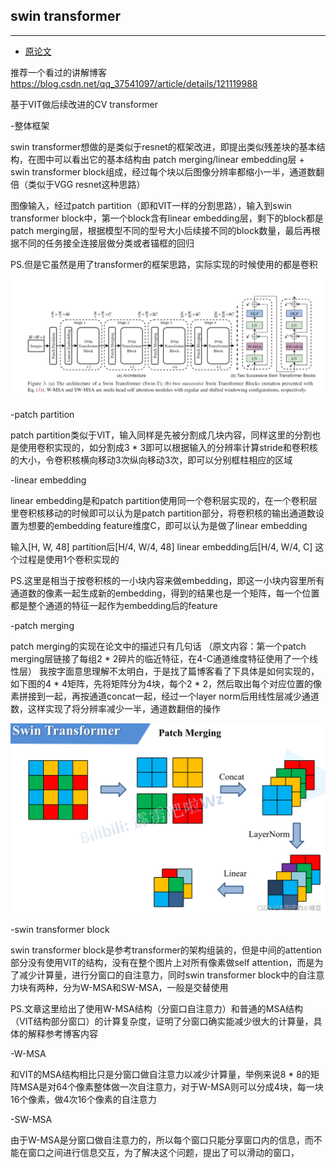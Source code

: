 ## swin transformer
***

- [原论文]([https://github.com/wmhwmh521/reading-paper/blob/main/paper/VIT/5VIT.pdf](https://github.com/wmhwmh521/reading-paper/blob/main/paper/swin%20transformer/6swin%20transformer.pdf))

推荐一个看过的讲解博客
https://blog.csdn.net/qq_37541097/article/details/121119988


基于VIT做后续改进的CV transformer

-整体框架

swin transformer想做的是类似于resnet的框架改进，即提出类似残差块的基本结构，在图中可以看出它的基本结构由 patch merging/linear embedding层 + swin transformer block组成，经过每个块以后图像分辨率都缩小一半，通道数翻倍（类似于VGG resnet这种思路）

图像输入，经过patch partition（即和VIT一样的分割思路），输入到swin transformer block中，第一个block含有linear embedding层，剩下的block都是patch merging层，根据模型不同的型号大小后续接不同的block数量，最后再根据不同的任务接全连接层做分类或者锚框的回归

PS.但是它虽然是用了transformer的框架思路，实际实现的时候使用的都是卷积

![image](https://github.com/wmhwmh521/reading-paper/blob/main/paper/swin%20transformer/1.png)

-patch partition

patch partition类似于VIT，输入同样是先被分割成几块内容，同样这里的分割也是使用卷积实现的，如分割成3 * 3即可以根据输入的分辨率计算stride和卷积核的大小，令卷积核横向移动3次纵向移动3次，即可以分别框柱相应的区域

-linear embedding

linear embedding是和patch partition使用同一个卷积层实现的，在一个卷积层里卷积核移动的时候即可以认为是patch partition部分，将卷积核的输出通道数设置为想要的embedding feature维度C，即可以认为是做了linear embedding

输入[H, W, 48]   partition后[H/4, W/4, 48]   linear embedding后[H/4, W/4, C]  这个过程是使用1个卷积实现的

PS.这里是相当于按卷积核的一小块内容来做embedding，即这一小块内容里所有通道数的像素一起生成新的embedding，得到的结果也是一个矩阵，每一个位置都是整个通道的特征一起作为embedding后的feature

-patch merging

patch merging的实现在论文中的描述只有几句话
（原文内容：第一个patch merging层链接了每组2 * 2碎片的临近特征，在4-C通道维度特征使用了一个线性层）
我按字面意思理解不太明白，于是找了篇博客看了下具体是如何实现的，如下图的4 * 4矩阵，先将矩阵分为4块，每个2 * 2，然后取出每个对应位置的像素拼接到一起，再按通道concat一起，经过一个layer norm后用线性层减少通道数，这样实现了将分辨率减少一半，通道数翻倍的操作

![image](https://github.com/wmhwmh521/reading-paper/blob/main/paper/swin%20transformer/2.png)

-swin transformer block

swin transformer block是参考transformer的架构组装的，但是中间的attention部分没有使用VIT的结构，没有在整个图片上对所有像素做self attention，而是为了减少计算量，进行分窗口的自注意力，同时swin transformer block中的自注意力块有两种，分为W-MSA和SW-MSA，一般是交替使用

PS.文章这里给出了使用W-MSA结构（分窗口自注意力）和普通的MSA结构（VIT结构部分窗口）的计算复杂度，证明了分窗口确实能减少很大的计算量，具体的解释参考博客内容

-W-MSA

和VIT的MSA结构相比只是分窗口做自注意力以减少计算量，举例来说8 * 8的矩阵MSA是对64个像素整体做一次自注意力，对于W-MSA则可以分成4块，每一块16个像素，做4次16个像素的自注意力

-SW-MSA

由于W-MSA是分窗口做自注意力的，所以每个窗口只能分享窗口内的信息，而不能在窗口之间进行信息交互，为了解决这个问题，提出了可以滑动的窗口，
